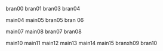 bran00
bran01
bran03
bran04

main04
main05
bran05
bran 06

main07
main08
bran07
bran08

main10
main11
main12
main13
main14
main15
branxh09
bran10


